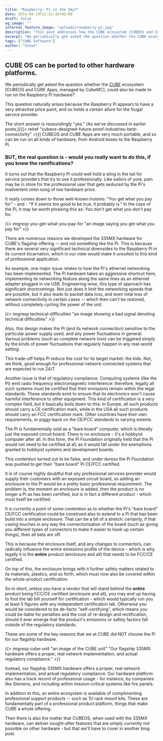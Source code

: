 ```yaml
---
title: "Raspberry: Pi in the Sky?"
date: 2014-04-14T12:51:42+02:00
draft: false
og_image: ""
internal_feature_image: "uploads/raspberry-pi.jpg"
description: "This post addresses how the CUBE ecosystem (CUBEOS and CUBE Apps, managed by CubeMC), could also be made to run on the Raspberry Pi hardware?"
excerpt: "We periodically get asked the question whether the CUBE ecosystem (CUBEOS and CUBE Apps, managed by CubeMC), could also be made to run on the Raspberry Pi hardware?"
tags: ["CUBE Software"]
author: "Steve"
---
```


## CUBE OS can be ported to other hardware platforms.

We periodically get asked the question whether the [CUBE](https://cubemc.com) ecosystem (CUBEOS and CUBE Apps, managed by CubeMC), could also be made to run on the Raspberry Pi hardware?

This question naturally arises because the Raspberry Pi appears to have a very attractive price point, and so holds a certain allure for the frugal service provider.

The short answer is resoundingly "yes." (As we've discussed in earlier posts,)[{{< relref "cubeos-designed-future-proof-industries-best-connectivity" >}}] CUBEOS and CUBE Apps are very much portable, and so can be run on all kinds of hardware, from Android boxes to the Raspberry Pi.

### BUT, the real question is - would you really want to do this, if you knew the ramifications?

It turns out that the Raspberry Pi could well hold a sting in the tail for service providers that try to use it professionally. Like sailors of yore, pain may be in store for the professional user that gets seduced by the Pi's inadvertent siren song of low hardware price.

It really comes down to those well-known truisms: "You get what you pay for" - and -  "If it seems too good to be true, it probably is." In the case of the Pi, it may be worth phrasing this as:  You don't get what you don't pay for.

{{< imgresp you-get-what-you-pay-for "an image saying you get what you pay for" >}}

There are numerous reasons we developed the 335MX hardware for CUBE's flagship offering -- and not something like the Pi. This is because there are several very significant technical downsides to the Raspberry Pi in its current incarnation, which in our view would make it unsuited to this kind of professional application.

As example, one major issue relates to how the Pi's ethernet networking has been implemented. The Pi hardware takes an aggressive shortcut here, implementing its networking feature along the same lines as an ethernet adapter plugged in via USB. Engineering-wise, this type of approach has significant shortcomings. Not just does it limit the networking speeds that are possible, but it also leads to packet data loss, and even total loss of network connectivity in certain cases -- which then can't be restored, without completely cycling the power of the unit.

{{< imgresp technical-difficulties "an image showing a bad signal denoting technical difficulties" >}}

Also, this design makes the Pi (and its network connection) sensitive to the particular power supply used, and any power fluctuations in general.  Various problems (such as complete network loss) can be triggered simply by the kinds of power fluctuations that regularly happen in any real-world setting.

This trade-off helps Pi reduce the cost for its target market: the kids.  Not, we think, good enough for professional network-connected systems that are expected to run 24/7.

Another issue is that of regulatory compliance. Computing systems (like the Pi) emit radio frequency electromagnetic interference: therefore, legally all such systems must be certified that their emissions remain within the legal standards. These standards exist to ensure that its electronics won't cause harmful interference to other equipment. This kind of certification is a very complex field, but it basically boils down to this: In Europe, all such products should carry a CE certification mark, while in the USA all such products should carry an FCC certification mark. Other countries have their own requirements, or piggy-back on the CE/FCC standards to varying extents.

The Pi is fundamentally sold as a "bare board" computer, which is literally just the exposed circuit board. There is no enclosure - it's a hobbyist computer after all. In this form, the Pi Foundation originally held that the Pi would not need to be certified at all, as it would fall under the exemptions granted to hobbyist systems and development boards.

This contention turned out to be false, and under duress the Pi Foundation was pushed to get their "bare board" Pi CE/FCC certified.

It is of course highly doubtful that any professional services provider would supply their customers with an exposed circuit board, so adding an enclosure to the Pi would be a pretty basic professional requirement. The problem is, the moment an enclosure is added, then the product is no longer a Pi as has been certified, but is in fact a different product - which must itself be certified.

It is currently a point of some contention as to whether the Pi's "bare board" CE/FCC certification could be construed also to extend to a Pi that has been build into a simple enclosure. That can be a bit of a stretch: certainly, if that casing touches in any way the connectorization of the board (such as giving you different types of connectors to make it easier to hook up certain things), then all bets are off.

This is because the enclosure itself, and any changes to connectors, can radically influence the entire emissions profile of the device - which is why legally it is the **entire** product (enclosure and all) that needs to be FCC/CE certified.

On top of this, the enclosure brings with it further safety matters related to its materials, plastics, and so forth, which must now also be covered within the whole-product certification.

So in short, unless you have a vendor that will stand behind the **entire** product being FCC/CE certified (enclosure and all), you may end up having to foot the lab bill yourself for certification - which would typically run you at least 5 figures with any independent certification lab. Otherwise you would be considered to be de-facto "self-certifying", which means you could be liable for penalties and the cost of re-design and rectification, should it ever emerge that the product's emissions or safety factors fall outside of the regulatory standards.

These are some of the key reasons that we at CUBE did NOT choose the Pi for our flagship hardware.

{{< imgresp cube-unit "an image of the CUBE unit" "Our flagship 335MX hardware offers a proper, real network implementation, and actual regulatory compliance." >}}

Instead, our flagship 335MX hardware offers a proper, real network implementation, and actual regulatory compliance. Our hardware platform also has a track record of professional usage - for instance, by companies like Siemens, and including within mission-critical systems like fire panels.

In addition to this, an entire ecosystem is available of complimenting professional support products -- such as 1U rack mount kits.  These are fundamentally part of a professional product platform, things that make CUBE a whole offering.

Then there is also the matter that CUBEOS, when used with the 335MX hardware, can deliver sought-after features that are simply currently not possible on other hardware - but that we'll have to cover in another blog post.